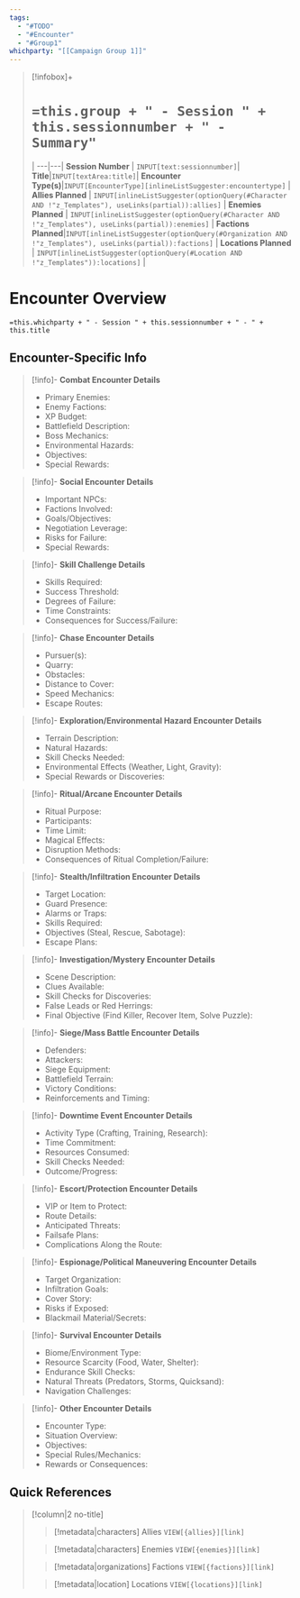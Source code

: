 ```yaml
---
tags:
  - "#TODO"
  - "#Encounter"
  - "#Group1"
whichparty: "[[Campaign Group 1]]"
---
```

> [!infobox]+
> # `=this.group + " - Session " + this.sessionnumber + " - Summary"`
>  |
> ---|---|
> **Session Number** | `INPUT[text:sessionnumber]`|
> **Title**|`INPUT[textArea:title]`|
> **Encounter Type(s)**|`INPUT[EncounterType][inlineListSuggester:encountertype]` |
> **Allies Planned** | `INPUT[inlineListSuggester(optionQuery(#Character AND !"z_Templates"), useLinks(partial)):allies]` |
> **Enemies Planned** | `INPUT[inlineListSuggester(optionQuery(#Character AND !"z_Templates"), useLinks(partial)):enemies]` |
> **Factions Planned**|`INPUT[inlineListSuggester(optionQuery(#Organization AND !"z_Templates"), useLinks(partial)):factions]` |
> **Locations Planned** | `INPUT[inlineListSuggester(optionQuery(#Location AND !"z_Templates")):locations]` |

# Encounter  Overview
`=this.whichparty + " - Session " + this.sessionnumber + " - " + this.title`

## Encounter-Specific Info
> [!info]- **Combat Encounter Details**
> - Primary Enemies:
> - Enemy Factions:
> - XP Budget:
> - Battlefield Description:
> - Boss Mechanics:
> - Environmental Hazards:
> - Objectives:
> - Special Rewards:

> [!info]- **Social Encounter Details**
> - Important NPCs:
> - Factions Involved:
> - Goals/Objectives:
> - Negotiation Leverage:
> - Risks for Failure:
> - Special Rewards:

> [!info]- **Skill Challenge Details**
> - Skills Required:
> - Success Threshold:
> - Degrees of Failure:
> - Time Constraints:
> - Consequences for Success/Failure:

> [!info]- **Chase Encounter Details**
> - Pursuer(s):
> - Quarry:
> - Obstacles:
> - Distance to Cover:
> - Speed Mechanics:
> - Escape Routes:

> [!info]- **Exploration/Environmental Hazard Encounter Details**
> - Terrain Description:
> - Natural Hazards:
> - Skill Checks Needed:
> - Environmental Effects (Weather, Light, Gravity):
> - Special Rewards or Discoveries:

> [!info]- **Ritual/Arcane Encounter Details**
> - Ritual Purpose:
> - Participants:
> - Time Limit:
> - Magical Effects:
> - Disruption Methods:
> - Consequences of Ritual Completion/Failure:

> [!info]- **Stealth/Infiltration Encounter Details**
> - Target Location:
> - Guard Presence:
> - Alarms or Traps:
> - Skills Required:
> - Objectives (Steal, Rescue, Sabotage):
> - Escape Plans:

> [!info]- **Investigation/Mystery Encounter Details**
> - Scene Description:
> - Clues Available:
> - Skill Checks for Discoveries:
> - False Leads or Red Herrings:
> - Final Objective (Find Killer, Recover Item, Solve Puzzle):

> [!info]- **Siege/Mass Battle Encounter Details**
> - Defenders:
> - Attackers:
> - Siege Equipment:
> - Battlefield Terrain:
> - Victory Conditions:
> - Reinforcements and Timing:

> [!info]- **Downtime Event Encounter Details**
> - Activity Type (Crafting, Training, Research):
> - Time Commitment:
> - Resources Consumed:
> - Skill Checks Needed:
> - Outcome/Progress:

> [!info]- **Escort/Protection Encounter Details**
> - VIP or Item to Protect:
> - Route Details:
> - Anticipated Threats:
> - Failsafe Plans:
> - Complications Along the Route:

> [!info]- **Espionage/Political Maneuvering Encounter Details**
> - Target Organization:
> - Infiltration Goals:
> - Cover Story:
> - Risks if Exposed:
> - Blackmail Material/Secrets:

> [!info]- **Survival Encounter Details**
> - Biome/Environment Type:
> - Resource Scarcity (Food, Water, Shelter):
> - Endurance Skill Checks:
> - Natural Threats (Predators, Storms, Quicksand):
> - Navigation Challenges:

> [!info]- **Other Encounter Details**
> - Encounter Type:
> - Situation Overview:
> - Objectives:
> - Special Rules/Mechanics:
> - Rewards or Consequences:




## Quick References

> [!column|2 no-title]
>> [!metadata|characters] Allies
>> `VIEW[{allies}][link]`
>
>> [!metadata|characters] Enemies
>> `VIEW[{enemies}][link]`
>
>> [!metadata|organizations] Factions
>> `VIEW[{factions}][link]`
>
>> [!metadata|location] Locations
>> `VIEW[{locations}][link]`
